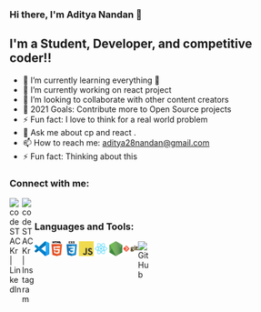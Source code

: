 ### Hi there, I'm Aditya Nandan 👋

## I'm a Student, Developer, and competitive coder!!

- 🌱 I’m currently learning everything 🤣
- 🔭 I’m currently working on react project
- 👯 I’m looking to collaborate with other content creators
- 🥅 2021 Goals: Contribute more to Open Source projects
- ⚡ Fun fact: I love to think for a real world problem
- 💬 Ask me about cp and react .
- 📫 How to reach me: aditya28nandan@gmail.com
- ⚡ Fun fact: Thinking about this

### Connect with me:

[<img align="left" alt="codeSTACKr | LinkedIn" width="22px" src="https://pngimg.com/uploads/linkedIn/linkedIn_PNG24.png" />][linkedin]
[<img align="left" alt="codeSTACKr | Instagram" width="22px" src="https://clipart.info/images/ccovers/1516920567instagram-png-logo-transparent.png" />][instagram]

<br />

### Languages and Tools:

<img align="left" alt="Visual Studio Code" width="26px" src="https://raw.githubusercontent.com/github/explore/80688e429a7d4ef2fca1e82350fe8e3517d3494d/topics/visual-studio-code/visual-studio-code.png" />
<img align="left" alt="HTML5" width="26px" src="https://raw.githubusercontent.com/github/explore/80688e429a7d4ef2fca1e82350fe8e3517d3494d/topics/html/html.png" />
<img align="left" alt="CSS3" width="26px" src="https://raw.githubusercontent.com/github/explore/80688e429a7d4ef2fca1e82350fe8e3517d3494d/topics/css/css.png" />
<img align="left" alt="JavaScript" width="26px" src="https://raw.githubusercontent.com/github/explore/80688e429a7d4ef2fca1e82350fe8e3517d3494d/topics/javascript/javascript.png" />
<img align="left" alt="React" width="26px" src="https://raw.githubusercontent.com/github/explore/80688e429a7d4ef2fca1e82350fe8e3517d3494d/topics/react/react.png" />
<img align="left" alt="Node.js" width="26px" src="https://raw.githubusercontent.com/github/explore/80688e429a7d4ef2fca1e82350fe8e3517d3494d/topics/nodejs/nodejs.png" />
<img align="left" alt="Git" width="26px" src="https://raw.githubusercontent.com/github/explore/80688e429a7d4ef2fca1e82350fe8e3517d3494d/topics/git/git.png" />
<img align="left" alt="GitHub" width="26px" src="https://pngimg.com/uploads/github/github_PNG28.png" />

[instagram]: https://instagram.com/
[linkedin]: https://www.linkedin.com/in/aditya-nandan-8005b8195/
